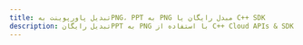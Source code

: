 ---title: تبدیل پاورپوینت بهPNG، PPT به PNG مبدل رایگان یا C++ SDKdescription: تبدیل رایگانPPT به PNG با استفاده از C++ Cloud APIs & SDK. همچنین اسناد Microsoft PowerPoint را در Cloud ایجاد، ویرایش و رندر کنید.---